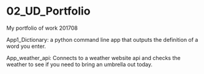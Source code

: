 # 02_UD_Portfolio
My portfolio of work 201708

App1_Dictionary: a python command line app that outputs the definition of a word you enter.

App_weather_api: Connects to a weather website api and checks the weather to see if you need to bring an umbrella out today.
